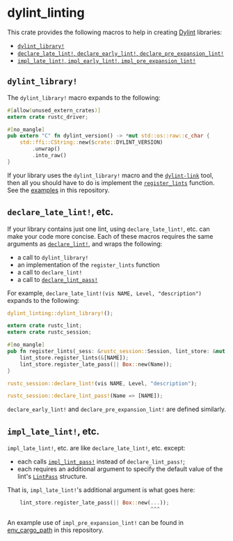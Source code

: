 # dylint_linting

This crate provides the following macros to help in creating [Dylint] libraries:

- [`dylint_library!`]
- [`declare_late_lint!`, `declare_early_lint!`, `declare_pre_expansion_lint!`]
- [`impl_late_lint!`, `impl_early_lint!`, `impl_pre_expansion_lint!`]

## `dylint_library!`

The `dylint_library!` macro expands to the following:

```rust
#[allow(unused_extern_crates)]
extern crate rustc_driver;

#[no_mangle]
pub extern "C" fn dylint_version() -> *mut std::os::raw::c_char {
    std::ffi::CString::new($crate::DYLINT_VERSION)
        .unwrap()
        .into_raw()
}
```

If your library uses the `dylint_library!` macro and the [`dylint-link`] tool, then all you should have to do is implement the [`register_lints`] function. See the [examples] in this repository.

## `declare_late_lint!`, etc.

If your library contains just one lint, using `declare_late_lint!`, etc. can make your code more concise. Each of these macros requires the same arguments as [`declare_lint!`], and wraps the following:

- a call to `dylint_library!`
- an implementation of the `register_lints` function
- a call to `declare_lint!`
- a call to [`declare_lint_pass!`]

For example, `declare_late_lint!(vis NAME, Level, "description")` expands to the following:

```rust
dylint_linting::dylint_library!();

extern crate rustc_lint;
extern crate rustc_session;

#[no_mangle]
pub fn register_lints(_sess: &rustc_session::Session, lint_store: &mut rustc_lint::LintStore) {
    lint_store.register_lints(&[NAME]);
    lint_store.register_late_pass(|| Box::new(Name));
}

rustc_session::declare_lint!(vis NAME, Level, "description");

rustc_session::declare_lint_pass!(Name => [NAME]);
```

`declare_early_lint!` and `declare_pre_expansion_lint!` are defined similarly.

## `impl_late_lint!`, etc.

`impl_late_lint!`, etc. are like `declare_late_lint!`, etc. except:

- each calls [`impl_lint_pass!`] instead of `declare_lint_pass!`;
- each requires an additional argument to specify the default value of the lint's [`LintPass`] structure.

That is, `impl_late_lint!`'s additional argument is what goes here:

```rust
    lint_store.register_late_pass(|| Box::new(...));
                                              ^^^
```

An example use of `impl_pre_expansion_lint!` can be found in [env_cargo_path] in this repository.

[`declare_late_lint!`, `declare_early_lint!`, `declare_pre_expansion_lint!`]: #declare_late_lint-etc
[`declare_lint!`]: https://doc.rust-lang.org/nightly/nightly-rustc/rustc_session/macro.declare_lint.html
[`declare_lint_pass!`]: https://doc.rust-lang.org/nightly/nightly-rustc/rustc_session/macro.declare_lint_pass.html
[`dylint-link`]: ../../dylint-link
[`dylint_library!`]: #dylint_library
[`impl_late_lint!`, `impl_early_lint!`, `impl_pre_expansion_lint!`]: #impl_late_lint-etc
[`impl_lint_pass!`]: https://doc.rust-lang.org/nightly/nightly-rustc/rustc_session/macro.impl_lint_pass.html
[`lintpass`]: https://doc.rust-lang.org/nightly/nightly-rustc/rustc_lint/trait.LintPass.html
[`register_lints`]: https://doc.rust-lang.org/nightly/nightly-rustc/rustc_interface/interface/struct.Config.html#structfield.register_lints
[dylint]: https://github.com/trailofbits/dylint
[env_cargo_path]: ../../examples/general/env_cargo_path/src/lib.rs
[examples]: ../../examples
